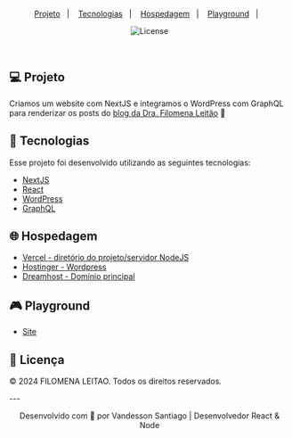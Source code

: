 <div align="center">

</div>

<p align="center">
  <a href="#-projeto">Projeto</a>&nbsp;&nbsp;&nbsp;|&nbsp;&nbsp;&nbsp;
  <a href="#rocket-tecnologias">Tecnologias</a>&nbsp;&nbsp;&nbsp;|&nbsp;&nbsp;&nbsp;
  <a href="#-hosting">Hospedagem</a>&nbsp;&nbsp;&nbsp;|&nbsp;&nbsp;&nbsp;
  <a href="#-playground">Playground</a>&nbsp;&nbsp;&nbsp;|&nbsp;&nbsp;&nbsp;
</p>

<p align="center">
   <img  src="https://img.shields.io/static/v1?label=license&message=Copyright&color=8257E6&labelColor=121214" alt="License">
</p>

<br>


## 💻 Projeto

Criamos um website com NextJS e integramos o WordPress com GraphQL para renderizar os posts do [blog da Dra. Filomena Leitão](https://www.filomenaleitao.pt) 💜 


## 🚀 Tecnologias

Esse projeto foi desenvolvido utilizando as seguintes tecnologias:

- [NextJS](https://nextjs.org/)
- [React](https://reactjs.org/)
- [WordPress](https://pt.wordpress.org/)
- [GraphQL](https://graphql.org/)

## 🌐 Hospedagem

- [Vercel - diretório do projeto/servidor NodeJS](https://vercel.com/dashboard)
- [Hostinger - Wordpress](https://www.hostinger.com/)
- [Dreamhost - Domínio principal](https://www.dreamhost.com/)


## 🎮 Playground

- [Site](https://filomenaleitao.pt/)

## 📝 Licença

<p>© 2024 FILOMENA LEITAO. Todos os direitos reservados.</p>
---

<p align="center">Desenvolvido com 💜 por Vandesson Santiago | Desenvolvedor React & Node</p>



